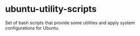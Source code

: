 # ubuntu-utility-scripts
Set of bash scripts that provide some utilities and apply system configurations for Ubuntu.
